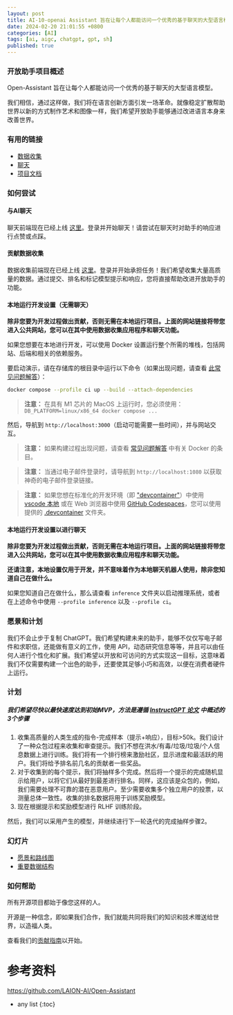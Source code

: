 ```yaml
---
layout: post
title: AI-10-openai Assistant 旨在让每个人都能访问一个优秀的基于聊天的大型语言模型
date: 2024-02-20 21:01:55 +0800
categories: [AI]
tags: [ai, aigc, chatgpt, gpt, sh]
published: true
---
```


### 开放助手项目概述

Open-Assistant 旨在让每个人都能访问一个优秀的基于聊天的大型语言模型。

我们相信，通过这样做，我们将在语言创新方面引发一场革命。就像稳定扩散帮助世界以新的方式制作艺术和图像一样，我们希望开放助手能够通过改进语言本身来改善世界。

### 有用的链接

- [数据收集](https://open-assistant.io)
- [聊天](https://open-assistant.io/chat)
- [项目文档](https://projects.laion.ai/Open-Assistant/)

### 如何尝试

#### 与AI聊天

聊天前端现在已经上线 [这里](https://open-assistant.io/chat)。登录并开始聊天！请尝试在聊天时对助手的响应进行点赞或点踩。

#### 贡献数据收集

数据收集前端现在已经上线 [这里](https://open-assistant.io/)。登录并开始承担任务！我们希望收集大量高质量的数据。通过提交、排名和标记模型提示和响应，您将直接帮助改进开放助手的功能。

#### 本地运行开发设置（无需聊天）

**除非您要为开发过程做出贡献，否则无需在本地运行项目。上面的网站链接将带您进入公共网站，您可以在其中使用数据收集应用程序和聊天功能。**

如果您想要在本地进行开发，可以使用 Docker 设置运行整个所需的堆栈，包括网站、后端和相关的依赖服务。

要启动演示，请在存储库的根目录中运行以下命令（如果出现问题，请查看 [此常见问题解答](https://projects.laion.ai/Open-Assistant/docs/faq#docker-compose-instead-of-docker-compose)）：

```sh
docker compose --profile ci up --build --attach-dependencies
```

> **注意：** 在具有 M1 芯片的 MacOS 上运行时，您必须使用：`DB_PLATFORM=linux/x86_64 docker compose ...`

然后，导航到 `http://localhost:3000`（启动可能需要一些时间），并与网站交互。

> **注意：** 如果构建过程出现问题，请查看 [常见问题解答](https://projects.laion.ai/Open-Assistant/docs/faq) 中有关 Docker 的条目。

> **注意：** 当通过电子邮件登录时，请导航到 `http://localhost:1080` 以获取神奇的电子邮件登录链接。

> **注意：** 如果您想在标准化的开发环境（即 ["devcontainer"](https://code.visualstudio.com/docs/devcontainers/containers)）中使用 [vscode 本地](https://code.visualstudio.com/docs/devcontainers/create-dev-container#_create-a-devcontainerjson-file) 或在 Web 浏览器中使用 [GitHub Codespaces](https://github.com/features/codespaces)，您可以使用提供的 [.devcontainer](.devcontainer/) 文件夹。

#### 本地运行开发设置以进行聊天

**除非您要为开发过程做出贡献，否则无需在本地运行项目。上面的网站链接将带您进入公共网站，您可以在其中使用数据收集应用程序和聊天功能。**

**还请注意，本地设置仅用于开发，并不意味着作为本地聊天机器人使用，除非您知道自己在做什么。**

如果您知道自己在做什么，那么请查看 `inference` 文件夹以启动推理系统，或者在上述命令中使用 `--profile inference` 以及 `--profile ci`。

### 愿景和计划

我们不会止步于复制 ChatGPT。我们希望构建未来的助手，能够不仅仅写电子邮件和求职信，还能做有意义的工作，使用 API，动态研究信息等等，并且可以由任何人进行个性化和扩展。我们希望以开放和可访问的方式实现这一目标，这意味着我们不仅需要构建一个出色的助手，还要使其足够小巧和高效，以便在消费者硬件上运行。

### 计划

##### 我们希望尽快以最快速度达到初始MVP，方法是遵循 [InstructGPT 论文](https://arxiv.org/abs/2203.02155) 中概述的3个步骤

1. 收集高质量的人类生成的指令-完成样本（提示+响应），目标>50k。我们设计了一种众包过程来收集和审查提示。我们不想在洪水/有毒/垃圾/垃圾/个人信息数据上进行训练。我们将有一个排行榜来激励社区，显示进度和最活跃的用户。我们将给予排名前几名的贡献者一些奖品。
2. 对于收集到的每个提示，我们将抽样多个完成。然后将一个提示的完成随机显示给用户，以将它们从最好到最差进行排名。同样，这应该是众包的，例如，我们需要处理不可靠的潜在恶意用户。至少需要收集多个独立用户的投票，以测量总体一致性。收集的排名数据将用于训练奖励模型。
3. 现在根据提示和奖励模型进行 RLHF 训练阶段。

然后，我们可以采用产生的模型，并继续进行下一轮迭代的完成抽样步骤2。

### 幻灯片

- [愿景和路线图](https://docs.google.com/presentation/d/1n7IrAOVOqwdYgiYrXc8Sj0He8krn5MVZO_iLkCjTtu0/edit?usp=sharing)
- [重要数据结构](https://docs.google.com/presentation/d/1iaX_nxasVWlvPiSNs0cllR9L_1neZq0RJxd6MFEalUY/edit?usp=sharing)

### 如何帮助

所有开源项目都始于像您这样的人。

开源是一种信念，即如果我们合作，我们就能共同将我们的知识和技术赠送给世界，以造福人类。

查看我们的[贡献指南](CONTRIBUTING.md)以开始。

# 参考资料

https://github.com/LAION-AI/Open-Assistant

* any list
{:toc}
